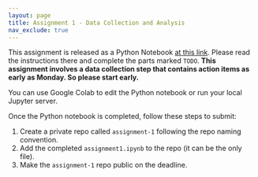 ```yaml
---
layout: page
title: Assignment 1 - Data Collection and Analysis
nav_exclude: true
---
```


This assignment is released as a Python Notebook [at this link](assignment1.ipynb). Please read the instructions there and complete the parts marked `TODO`.
**This assignment involves a data collection step that contains action items as early as Monday. So please start early.**

You can use Google Colab to edit the Python notebook or run your local Jupyter server.

Once the Python notebook is completed, follow these steps to submit:

  1. Create a private repo called `assignment-1` following the repo naming convention.
  2. Add the completed `assignment1.ipynb` to the repo (it can be the only file).
  3. Make the `assignment-1` repo public on the deadline.